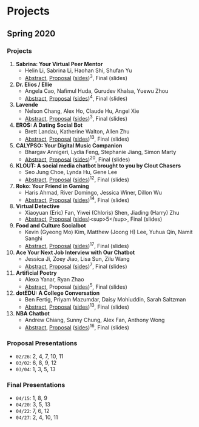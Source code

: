 # Projects

## Spring 2020

### Projects

1. **Sabrina: Your Virtual Peer Mentor**
   * Helin Li, Sabrina Li, Haohan Shi, Shufan Yu
   * [Abstract](https://drive.google.com/open?id=1ANYRaGxmn8sZKorTq5erXLhr-dO9yuMY), [Proposal](https://drive.google.com/open?id=1YWAS_-VA4xV-3UaWEFQ92aausZBjwVcK) ([sides](https://drive.google.com/open?id=1P3qOpZkgOYzZI392nO6jziz-N4qmhKN3))<sup>3</sup>, Final (slides)
1. **Dr. Elios / Ellie**
   * Angela Cao, Nafimul Huda, Gurudev Khalsa, Yuewu Zhou
   * [Abstract](https://drive.google.com/open?id=1ttvZbatysnS-0xjGZiZafhgl4araVclL), [Proposal](https://drive.google.com/open?id=1fAeN4EB2cx3IQEYiw0SKxNHQPnChkeDy) ([sides](https://drive.google.com/open?id=1woFjeEaAS0qoK53X-9cM-5d7kahQARYy))<sup>4</sup>, Final (slides)
1. **Lavende**
   * Nelson Chang, Alex Ho, Claude Hu, Angel Xie
   * [Abstract](https://drive.google.com/open?id=1kaNqB9_Se7Rc0YfMai9dMwte9wgtvp_z), [Proposal](https://drive.google.com/open?id=1gJiuVwk2wTKomLsFsx_cy_LjvqKJ9VOc) ([sides](https://drive.google.com/open?id=1DOWOvYIcIujzXOlw2_QVoiF91A-HA-ba))<sup>3</sup>, Final (slides)
1. **EROS: A Dating Social Bot**
   * Brett Landau, Katherine Walton, Allen Zhu
   * [Abstract](https://drive.google.com/open?id=1LwdCa9U9180DZ3MbgsBghDqyKzKGhinl), [Proposal](https://drive.google.com/open?id=1JKyb9gawYiVkXNcYXM1vk7-nwwEVdllU) ([sides](https://drive.google.com/open?id=1cjr2sI8Pf3O2dm_SSN3NZyZsiOG8lwHm))<sup>13</sup>, Final (slides)
1. **CALYPSO: Your Digital Music Companion**
   * Bhargav Annigeri, Lydia Feng, Stephanie Jiang, Simon Marty
   * [Abstract](https://drive.google.com/open?id=1NdhfOZgiSkXy7GnmybR7Vh4dgn3Mt0LI), [Proposal](https://drive.google.com/open?id=1rw27xWSXlqqjjunVsvAlEBziyOmnCi93) ([sides](https://drive.google.com/open?id=1CpfXZR4S_pHjKWyvFVaZRnfYvby6tF3F))<sup>20</sup>, Final (slides)
1. **KLOUT: A social media chatbot brought to you by Clout Chasers**
   * Seo Jung Choe, Lynda Hu, Gene Lee
   * [Abstract](https://drive.google.com/open?id=10aDO5qgR7qaQbzcwrBWDUXlO6_IONnsP), [Proposal](https://drive.google.com/open?id=1JKLz6ZFX-lbAWZpNOCEbl8Wv3_wBrnrT) ([sides](https://drive.google.com/open?id=1Qjjyihx4aSALJd_caR5OIa9N9aPad5Wd))<sup>12</sup>, Final (slides)
1. **Roko: Your Friend in Gaming**
   * Haris Ahmad, River Domingo, Jessica Winer, Dillon Wu
   * [Abstract](https://drive.google.com/open?id=1tr1IQR5AE1uZiv2jYx_YsbvYaMUKqCdN), [Proposal](https://drive.google.com/open?id=16sv0RBPMdR33aORJoj2GcxGC5DOG32pa) ([sides](https://drive.google.com/open?id=1yIkP9cpc81j99F9o6tSHpFE-YhxEgATi))<sup>14</sup>, Final (slides)
1. **Virtual Detective**
   * Xiaoyuan (Eric) Fan, Yiwei (Chloris) Shen, Jiading (Harry) Zhu
   * [Abstract](https://drive.google.com/open?id=1tLwaf744Hd8YvNpYvH_6s_yBzr6CxmLY), [Proposal](https://drive.google.com/open?id=1SbPTuTuOBjClg4YTqC4n-GthSEVNEsns) ([sides](https://drive.google.com/open?id=1UftbPTQMtX2ZMrHKLFSu1DwQKg8WPkm_))<sup>5</sup>, Final (slides)
1. **Food and Culture Socialbot**
   * Kevin (Gyeong Mo) Kim, Matthew (Joong H) Lee, Yuhua Qin, Namit Sanghi
   * [Abstract](https://drive.google.com/open?id=1uEemerTGFRBrax1DD8btCwDJB0tsFIVL), [Proposal](https://drive.google.com/open?id=18g1bh-HcAHUKT6HAWdBs8i342YbVj_Sx) ([sides](https://drive.google.com/open?id=1QmDuvKCRY3TkPEykCYuTrDRz7S9yBGKx))<sup>17</sup>, Final (slides)
1. **Ace Your Next Job Interview with Our Chatbot**
   * Jessica Ji, Zoey Jiao, Lisa Sun, Zilu Wang
   * [Abstract](https://drive.google.com/open?id=1lwcX83CIUMSJx4mrD3t4xhY1TRbXGJkJ), [Proposal](https://drive.google.com/open?id=1lwcX83CIUMSJx4mrD3t4xhY1TRbXGJkJ) ([sides](https://drive.google.com/open?id=1Vc1Uw1QpBKNg5YxVuJcSA6PylTR8S_mG))<sup>7</sup>, Final (slides)
1. **Artificial Poetry**
   * Alexa Yanar, Ryan Zhao
   * [Abstract](https://drive.google.com/open?id=1LCy4U7d4yxS9CSHDz9i-wassH8E68sSU), Proposal ([sides](https://drive.google.com/open?id=1bYnfCx7tfB0hKstu8GtRRweroScmdK8e))<sup>5</sup>, Final (slides)
1. **dotEDU: A College Conversation**
   * Ben Fertig, Priyam Mazumdar, Daisy Mohiuddin, Sarah Saltzman
   * [Abstract](https://drive.google.com/open?id=1co_6zBO-v6jswUgUx5J8orlZLBprhDvY), [Proposal](https://drive.google.com/open?id=1-mftOH0biEJWI56k_kCWUi40WXomo1YD) ([sides](https://drive.google.com/open?id=1CFNvZfmNnobnnmaUzXS5GU5ppYVK0-L9))<sup>13</sup>, Final (slides)
1. **NBA Chatbot**
   * Andrew Chiang, Sunny Chung, Alex Fan, Anthony Wong
   * [Abstract](https://drive.google.com/open?id=1iqcaUzRmQF9JnRCQY3M383SFcztalREN), [Proposal](https://drive.google.com/open?id=1jXsnOFk4iKsHTH-aq6atRRrTIMQQjScU) ([sides](https://drive.google.com/open?id=129Mw5QxNv4F9qfNLAqipW_qbHcWoYR0I))<sup>16</sup>, Final (slides)


### Proposal Presentations

* `02/26`: 2, 4, 7, 10, 11
* `03/02`: 6, 8, 9, 12
* `03/04`: 1, 3, 5, 13


### Final Presentations

* `04/15`: 1, 8, 9
* `04/20`: 3, 5, 13
* `04/22`: 7, 6, 12
* `04/27`: 2, 4, 10, 11
